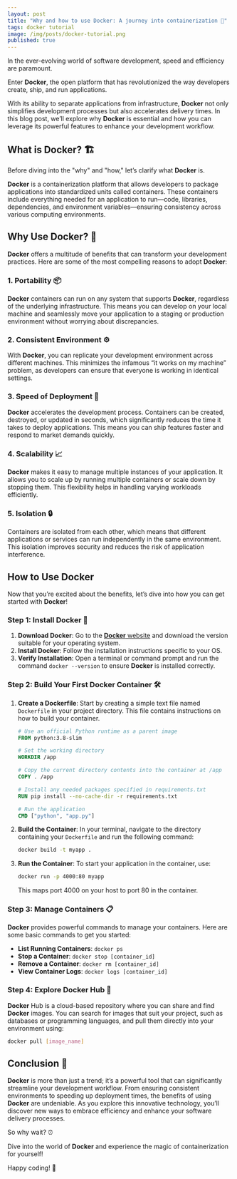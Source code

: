 ```yaml
---
layout: post
title: "Why and how to use Docker: A journey into containerization 🚢"
tags: docker tutorial 
image: /img/posts/docker-tutorial.png
published: true
---
```

In the ever-evolving world of software development, speed and efficiency are paramount.

Enter **Docker**, the open platform that has revolutionized the way developers create, ship, and run applications.

With its ability to separate applications from infrastructure, **Docker** not only simplifies development processes but also accelerates delivery times. In this blog post, we’ll explore why **Docker** is essential and how you can leverage its powerful features to enhance your development workflow.

## What is **Docker**? 🏗️

Before diving into the "why" and "how," let’s clarify what **Docker** is.

**Docker** is a containerization platform that allows developers to package applications into standardized units called containers. These containers include everything needed for an application to run—code, libraries, dependencies, and environment variables—ensuring consistency across various computing environments.

## Why Use **Docker**? 🤔

****Docker**** offers a multitude of benefits that can transform your development practices. Here are some of the most compelling reasons to adopt **Docker**:

### 1. **Portability** 📦

**Docker** containers can run on any system that supports **Docker**, regardless of the underlying infrastructure. This means you can develop on your local machine and seamlessly move your application to a staging or production environment without worrying about discrepancies.

### 2. **Consistent Environment** ⚙️

With **Docker**, you can replicate your development environment across different machines. This minimizes the infamous “it works on my machine” problem, as developers can ensure that everyone is working in identical settings.

### 3. **Speed of Deployment** 💨

**Docker** accelerates the development process. Containers can be created, destroyed, or updated in seconds, which significantly reduces the time it takes to deploy applications. This means you can ship features faster and respond to market demands quickly.

### 4. **Scalability** 📈

**Docker** makes it easy to manage multiple instances of your application. It allows you to scale up by running multiple containers or scale down by stopping them. This flexibility helps in handling varying workloads efficiently.

### 5. **Isolation** 🔒

Containers are isolated from each other, which means that different applications or services can run independently in the same environment. This isolation improves security and reduces the risk of application interference.

## How to Use **Docker**

Now that you’re excited about the benefits, let’s dive into how you can get started with **Docker**!

### Step 1: Install **Docker** 💾

1. **Download **Docker****: Go to the [**Docker** website](https://www.docker.com/products/docker-desktop) and download the version suitable for your operating system.
2. **Install **Docker****: Follow the installation instructions specific to your OS.
3. **Verify Installation**: Open a terminal or command prompt and run the command `docker --version` to ensure **Docker** is installed correctly.

### Step 2: Build Your First **Docker** Container 🛠️

1. **Create a Dockerfile**: Start by creating a simple text file named `Dockerfile` in your project directory. This file contains instructions on how to build your container.

   ```Dockerfile
   # Use an official Python runtime as a parent image
   FROM python:3.8-slim

   # Set the working directory
   WORKDIR /app

   # Copy the current directory contents into the container at /app
   COPY . /app

   # Install any needed packages specified in requirements.txt
   RUN pip install --no-cache-dir -r requirements.txt

   # Run the application
   CMD ["python", "app.py"]
   ```

2. **Build the Container**: In your terminal, navigate to the directory containing your `Dockerfile` and run the following command:

   ```bash
   docker build -t myapp .
   ```

3. **Run the Container**: To start your application in the container, use:

   ```bash
   docker run -p 4000:80 myapp
   ```

   This maps port 4000 on your host to port 80 in the container.

### Step 3: Manage Containers 📋

**Docker** provides powerful commands to manage your containers. Here are some basic commands to get you started:

- **List Running Containers**: `docker ps`
- **Stop a Container**: `docker stop [container_id]`
- **Remove a Container**: `docker rm [container_id]`
- **View Container Logs**: `docker logs [container_id]`

### Step 4: Explore **Docker** Hub 🧭

**Docker** Hub is a cloud-based repository where you can share and find **Docker** images. You can search for images that suit your project, such as databases or programming languages, and pull them directly into your environment using:

```bash
docker pull [image_name]
```

## Conclusion 📌

**Docker** is more than just a trend; it’s a powerful tool that can significantly streamline your development workflow. From ensuring consistent environments to speeding up deployment times, the benefits of using **Docker** are undeniable. As you explore this innovative technology, you’ll discover new ways to embrace efficiency and enhance your software delivery processes.

So why wait? ⏰

Dive into the world of **Docker** and experience the magic of containerization for yourself!

Happy coding! 🚀

